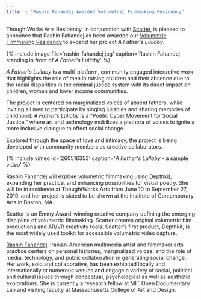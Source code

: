 ```yaml
---
title  : "Rashin Fahandej Awarded Volumetric Filmmaking Residency"
---
```

ThoughtWorks Arts Residency, in conjunction with [Scatter](http://scatter.nyc), is pleased to announce that Rashin Fahandej as been awarded our [Volumetric Filmmaking Residency](https://thoughtworksarts.io/open-call/2019-volumetric-residency/) to expand her project _A Father's Lullaby_.

{% include image file='rashin-fahandej.jpg'
   caption='Rashin Fahandej standing in front of _A Father\'s Lullaby_' %}

_A Father's Lullaby_ is a multi-platform, community engaged interactive work that highlights the role of men in raising children and their absence due to the racial disparities in the criminal justice system with its direct impact on children, women and lower income communities.

<!--excerpt-ends-->

The project is centered on marginalized voices of absent fathers, while inviting all men to participate by singing lullabies and sharing memories of childhood. _A Father's Lullaby_ is a “Poetic Cyber Movement for Social Justice,” where art and technology mobilizes a plethora of voices to ignite a more inclusive dialogue to effect social change.

Explored through the space of love and intimacy, the project is being developed with community members as creative collaborators.

{% include vimeo id='260516353'
   caption='_A Father\'s Lullaby_ - a sample video' %}

Rashin Fahandej will explore volumetric filmmaking using [Depthkit](https://www.depthkit.tv), expanding her practice, and enhancing possibilities for visual poetry. She will be in residence at ThoughtWorks Arts from June 10 to September 27, 2019, and her project is slated to be shown at the Institute of Contemporary Arts in Boston, MA.

Scatter is an Emmy Award-winning creative company defining the emerging discipline of volumetric filmmaking. Scatter creates original volumetric film productions and AR/VR creativity tools. Scatter’s first product, Depthkit, is the most widely used toolkit for accessible volumetric video capture.

[Rashin Fahandej](http://www.rashinfahandej.com), Iranian-American multimedia artist and filmmaker arts practice centers on personal histories, marginalized voices, and the role of media, technology, and public collaboration in generating social change. Her work, solo and collaborative, has been exhibited locally and internationally at numerous venues and engage a variety of social, political and cultural issues through conceptual, psychological as well as aesthetic explorations. She is currently a research fellow at MIT Open Documentary Lab and visiting faculty at Massachusetts College of Art and Design.
